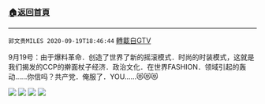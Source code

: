 ﻿###  [:house:返回首頁](https://github.com/ourhimalayas/txt)
---

`郭文贵MILES 2020-09-19T18:46:44` [轉載自GTV](https://gtv.org/web/#/UserInfo/5e596957357cc612d35a8044)

9月19号：由于爆料革命．创造了世界了新的摇滚模式．时尚的时装模式，这就是我们揭发的CCP的擀面杖子经济．政治文化．在世界FASHION．领域引起的轰动……你信吗？共产党．俺服了．YOU……😻😻😻

![](https://filegroup.gtv.org/cdn-cgi/image/width=600/https://filegroup.gtv.org/group3/default/20200919/18/46/0/13405175490ba4450dd5e807cee5221b.png)
![](https://filegroup.gtv.org/cdn-cgi/image/width=600/https://filegroup.gtv.org/group3/default/20200919/18/46/0/f04fb15ce41b00e4484439750dcae825.jpeg)
![](https://filegroup.gtv.org/cdn-cgi/image/width=600/https://filegroup.gtv.org/group3/default/20200919/18/46/0/b02cd1aca561041f08c16f30e2a5a19d.jpeg)
![](https://filegroup.gtv.org/cdn-cgi/image/width=600/https://filegroup.gtv.org/group3/default/20200919/18/46/0/4c7d2ffc026942fd3616b8c0175d8366.jpeg)
